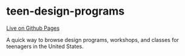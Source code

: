 # teen-design-programs

[Live on Github Pages](https://joshuakery.github.io/teen-design-programs/)

A quick way to browse design programs, workshops, and classes for teenagers in the United States.